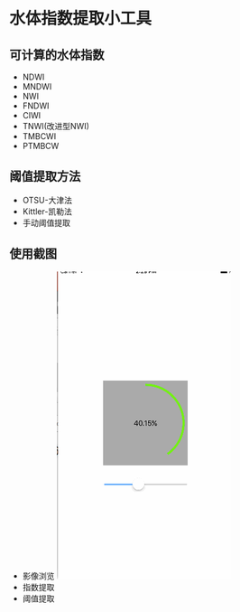 # 水体指数提取小工具
## 可计算的水体指数
- NDWI
- MNDWI
- NWI
- FNDWI
- CIWI
- TNWI(改进型NWI)
- TMBCWI
- PTMBCW
## 阈值提取方法
- OTSU-大津法
- Kittler-凯勒法
- 手动阈值提取
## 使用截图
- 影像浏览
![image](https://github.com/ZhengYaWei1992/ZWProgressView/blob/master/Untitled3.gif)
- 指数提取
- 阈值提取
